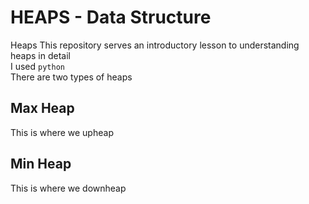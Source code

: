 # HEAPS - Data Structure
Heaps
This repository serves an introductory lesson to understanding heaps in detail </br>
I used `python` </br>
There are two types of heaps
## Max Heap </br>
This is where we upheap
## Min Heap </br>
This is where we downheap
